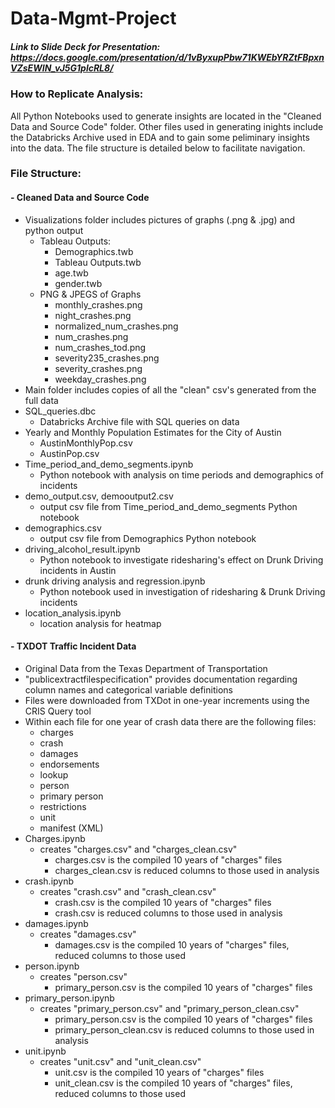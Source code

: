 # Data-Mgmt-Project
##### Link to Slide Deck for Presentation: https://docs.google.com/presentation/d/1vByxupPbw71KWEbYRZtFBpxnVZsEWIN_vJ5G1plcRL8/

### How to Replicate Analysis: 
All Python Notebooks used to generate insights are located in the "Cleaned Data and Source Code" folder. Other files used in generating inights include the Databricks Archive used in EDA and to gain some peliminary insights into the data. The file structure is detailed below to facilitate navigation. 

### File Structure: 
#### - Cleaned Data and Source Code
  - Visualizations folder includes pictures of graphs (.png & .jpg) and python output
    - Tableau Outputs: 
      - Demographics.twb
      - Tableau Outputs.twb
      - age.twb
      - gender.twb
    - PNG & JPEGS of Graphs
      - monthly_crashes.png
      - night_crashes.png
      - normalized_num_crashes.png
      - num_crashes.png
      - num_crashes_tod.png
      - severity235_crashes.png
      - severity_crashes.png
      - weekday_crashes.png
  - Main folder includes copies of all the "clean" csv's generated from the full data
  - SQL_queries.dbc
      - Databricks Archive file with SQL queries on data
  - Yearly and Monthly Population Estimates for the City of Austin 
      - AustinMonthlyPop.csv
      - AustinPop.csv
  - Time_period_and_demo_segments.ipynb
      - Python notebook with analysis on time periods and demographics of incidents
  - demo_output.csv, demooutput2.csv
      - output csv file from Time_period_and_demo_segments Python notebook
  - demographics.csv
      - output csv file from Demographics Python notebook      
  - driving_alcohol_result.ipynb
      - Python notebook to investigate ridesharing's effect on Drunk Driving incidents in Austin
  - drunk driving analysis and regression.ipynb
      - Python notebook used in investigation of ridesharing & Drunk Driving incidents
  - location_analysis.ipynb
      - location analysis for heatmap
#### - TXDOT Traffic Incident Data
  - Original Data from the Texas Department of Transportation
  - "publicextractfilespecification" provides documentation regarding column names and categorical variable definitions
  - Files were downloaded from TXDot in one-year increments using the CRIS Query tool 
  - Within each file for one year of crash data there are the following files: 
      - charges
      - crash
      - damages
      - endorsements
      - lookup
      - person
      - primary person
      - restrictions
      - unit
      - manifest (XML)
  - Charges.ipynb
      - creates "charges.csv" and "charges_clean.csv" 
         - charges.csv is the compiled 10 years of "charges" files
         - charges_clean.csv is reduced columns to those used in analysis
  - crash.ipynb
      - creates "crash.csv" and "crash_clean.csv" 
         - crash.csv is the compiled 10 years of "charges" files
         - crash.csv is reduced columns to those used in analysis
  - damages.ipynb
      - creates "damages.csv" 
         - damages.csv is the compiled 10 years of "charges" files, reduced columns to those used
  - person.ipynb
      - creates "person.csv" 
         - primary_person.csv is the compiled 10 years of "charges" files
  - primary_person.ipynb
      - creates "primary_person.csv" and "primary_person_clean.csv" 
         - primary_person.csv is the compiled 10 years of "charges" files
         - primary_person_clean.csv is reduced columns to those used in analysis
  - unit.ipynb
      - creates "unit.csv" and "unit_clean.csv" 
         - unit.csv is the compiled 10 years of "charges" files
         - unit_clean.csv is the compiled 10 years of "charges" files, reduced columns to those used

